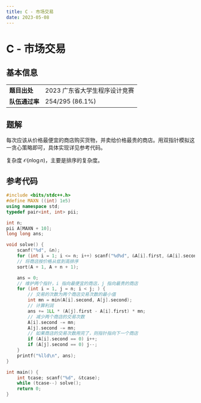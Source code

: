 ```yaml
---
title: C - 市场交易
date: 2023-05-08
---
```


# C - 市场交易

## 基本信息

<table>
<tr>
<td><b>题目出处</b></td><td>2023 广东省大学生程序设计竞赛</td>
</tr>
<tr>
<td><b>队伍通过率</b></td><td>254/295 (86.1%)</td>
</tr>
</table>

## 题解

每次应该从价格最便宜的商店购买货物，并卖给价格最贵的商店。用双指针模拟这一贪心策略即可，具体实现详见参考代码。

复杂度 $\mathcal{O}(n \log n)$，主要是排序的复杂度。

## 参考代码

```c++ linenums="1"
#include <bits/stdc++.h>
#define MAXN ((int) 1e5)
using namespace std;
typedef pair<int, int> pii;

int n;
pii A[MAXN + 10];
long long ans;

void solve() {
    scanf("%d", &n);
    for (int i = 1; i <= n; i++) scanf("%d%d", &A[i].first, &A[i].second);
    // 将商店按价格从低到高排序
    sort(A + 1, A + n + 1);

    ans = 0;
    // 维护两个指针，i 指向最便宜的商店，j 指向最贵的商店
    for (int i = 1, j = n; i < j; ) {
        // 交易的次数为两个商店交易次数的最小值
        int mn = min(A[i].second, A[j].second);
        // 计算利润
        ans += 1LL * (A[j].first - A[i].first) * mn;
        // 减少两个商店的交易次数
        A[i].second -= mn;
        A[j].second -= mn;
        // 如果商店的交易次数用完了，则指针指向下一个商店
        if (A[i].second == 0) i++;
        if (A[j].second == 0) j--;
    }
    printf("%lld\n", ans);
}

int main() {
    int tcase; scanf("%d", &tcase);
    while (tcase--) solve();
    return 0;
}
```
